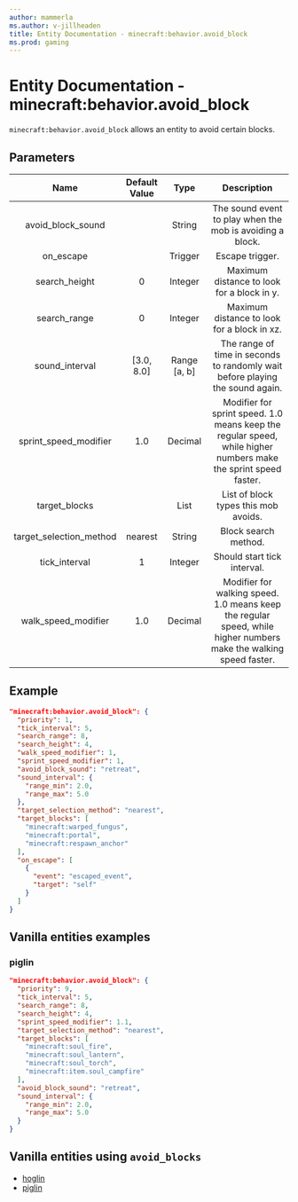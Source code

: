 ```yaml
---
author: mammerla
ms.author: v-jillheaden
title: Entity Documentation - minecraft:behavior.avoid_block
ms.prod: gaming
---
```


# Entity Documentation - minecraft:behavior.avoid_block

`minecraft:behavior.avoid_block` allows an entity to avoid certain blocks.

## Parameters

| Name| Default Value| Type | Description |
|:-----------:|:-----------:|:-----------:|:-----------:|
| avoid_block_sound| | String | The sound event to play when the mob is avoiding a block. |
| on_escape| | Trigger| Escape trigger. |
| search_height| 0 | Integer | Maximum distance to look for a block in y. |
| search_range| 0 | Integer | Maximum distance to look for a block in xz. |
| sound_interval| [3.0, 8.0] | Range [a, b] | The range of time in seconds to randomly wait before playing the sound again. |
| sprint_speed_modifier| 1.0 | Decimal | Modifier for sprint speed. 1.0 means keep the regular speed, while higher numbers make the sprint speed faster. |
| target_blocks| | List | List of block types this mob avoids. |
| target_selection_method| nearest | String| Block search method. |
| tick_interval| 1 | Integer | Should start tick interval. |
| walk_speed_modifier| 1.0 | Decimal| Modifier for walking speed. 1.0 means keep the regular speed, while higher numbers make the walking speed faster. |

## Example

```json
"minecraft:behavior.avoid_block": {
  "priority": 1,
  "tick_interval": 5,
  "search_range": 8,
  "search_height": 4,
  "walk_speed_modifier": 1,
  "sprint_speed_modifier": 1,
  "avoid_block_sound": "retreat",
  "sound_interval": {
    "range_min": 2.0,
    "range_max": 5.0
  },
  "target_selection_method": "nearest",
  "target_blocks": [
    "minecraft:warped_fungus",
    "minecraft:portal",
    "minecraft:respawn_anchor"
  ],
  "on_escape": [
    {
      "event": "escaped_event",
      "target": "self"
    }
  ]
}
```

## Vanilla entities examples

### piglin

```json
"minecraft:behavior.avoid_block": {
  "priority": 9,
  "tick_interval": 5,
  "search_range": 8,
  "search_height": 4,
  "sprint_speed_modifier": 1.1,
  "target_selection_method": "nearest",
  "target_blocks": [
    "minecraft:soul_fire",
    "minecraft:soul_lantern",
    "minecraft:soul_torch",
    "minecraft:item.soul_campfire"
  ],
  "avoid_block_sound": "retreat",
  "sound_interval": {
    "range_min": 2.0,
    "range_max": 5.0
  }
}
```

## Vanilla entities using `avoid_blocks`

- [hoglin](../../../../Source/VanillaBehaviorPack_Snippets/entities/hoglin.md)
- [piglin](../../../../Source/VanillaBehaviorPack_Snippets/entities/piglin.md)
